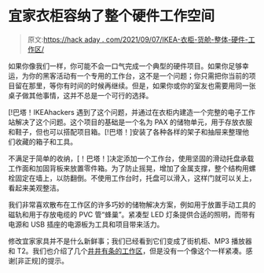 # 宜家衣柜容纳了整个硬件工作空间

> 原文:[https://hack aday . com/2021/09/07/IKEA-衣柜-货舱-整体-硬件-工作区/](https://hackaday.com/2021/09/07/ikea-wardrobe-holds-entire-hardware-workspace/)

如果你像我们一样，你可能不会一口气完成一个典型的硬件项目。如果你足够幸运，为你的黑客活动有一个专用的工作台，这不是一个问题；你只需把你当前的项目留在那里，等你有时间的时候再继续。但是，如果你或你的室友也需要用同一张桌子做其他事情，这并不总是一个可行的选择。

[!巴塔！IKEAhackers 遇到了这个问题，并通过在衣柜内建造一个完整的电子工作站解决了这个问题。这个项目的基础是一个名为 PAX 的储物单元，用于存放衣服和鞋子，但也可以搭配项目箱。[!巴塔！]安装了各种各样的架子和抽屉来整理他们收藏的箱子和工具。

不满足于简单的收纳，[！巴塔！]决定添加一个工作台，使用坚固的滑动托盘承载工作面和加固背板来放置零件箱。为了防止摇晃，增加了金属支撑，整个结构用螺栓固定在墙上，以防翻倒。不使用工作台时，托盘可以滑入，这样门就可以关上，看起来美观整洁。

我们非常喜欢散布在工作区的许多巧妙的储物解决方案，例如用于放置手动工具的磁轨和用于存放电缆的 PVC 管“蜂巢”。紧凑型 LED 灯条提供合适的照明，而带有电源和 USB 插座的电源板为工具和项目带来活力。

修改宜家家具并不是什么新鲜事；我们已经看到它们变成了街机柜、MP3 播放器和 T2。我们也介绍了几个[井井有条的工作区](https://hackaday.com/2013/03/14/lighting-up-a-workspace-twofer/)，但是没有一个像这个一样紧凑。感谢[非正规]的提示。